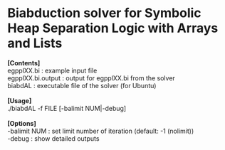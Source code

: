 # Biabduction solver for Symbolic Heap Separation Logic with Arrays and Lists

<b>[Contents]</b><br>
egpplXX.bi        : example input file<br>
egpplXX.bi.output : output for egpplXX.bi from the solver<br> 
biabdAL           : executable file of the solver (for Ubuntu)<br>
<br>
<b>[Usage]</b><br>
./biabdAL -f FILE [-balimit NUM|-debug]<br>
<br>
<b>[Options]</b><br>
  -balimit NUM  : set limit number of iteration (default: -1 (nolimit))<br>
  -debug          : show detailed outputs<br>

